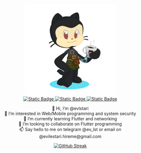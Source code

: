 <div id="header" align="center">
  <picture>
  <source media="(prefers-color-scheme: dark)" srcset="https://github.com/evlstari/evlstari/blob/main/octocat-1687976941962.png">
  <source media="(prefers-color-scheme: light)" srcset="https://github.com/evlstari/evlstari/blob/main/octocat-1687976941962.png">
  <img alt="Shows an illustrated sun in light mode and a moon with stars in dark mode." src="https://github.com/evlstari/evlstari/blob/main/octocat-1687976941962.png" height="300">
  </picture>
  <div id="badges">
  <a href="https://www.linkedin.com/in/evi-lestari/">
    <img alt="Static Badge" src="https://img.shields.io/badge/build-%20-lightblue?style=bold&logo=Linkedin&logoColor=navy&label=Linkedin&labelColor=lightblue&link=%3Cimg%3E" alt="linkedin">
  </a>
  <a href="https://www.youtube.com/channel/UCBJDz0SYn8aMOj3du0o5_5A">
   <img alt="Static Badge" src="https://img.shields.io/badge/build-%20-red?style=bold&logo=Youtube&logoColor=red&label=Youtube&labelColor=yellow&link=%3Cimg%3E" alt="youtube">
  </a>
  <a href="https://www.instagram.com/evvlst1/">
   <img alt="Static Badge" src="https://img.shields.io/badge/build-%20-pink?style=flat&logo=instagram&logoColor=purple&label=Instagram&labelColor=pink&cacheSeconds=3600&link=%3Cimg%3E" alt="instagram">
  </a>
</div>
  <dl>
    <dt>👋 Hi, I’m @evlstari</dt>
    <dt>👀 I’m interested in Web/Mobile programming and system security</dt>
    <dt>🌱 I’m currently learning Flutter and networking</dt>
    <dt>💞️ I’m looking to collaborate on Flutter programming</dt>
    <dt>📫 Say hello to me on telegram @ev_lst or email on @evilestari.hireme@gmail.com</dt>
  </dl>

  <p><a href="https://git.io/streak-stats"><img src="https://github-readme-streak-stats.herokuapp.com?user=evlstari&amp;theme=dark&amp;date_format=j%20M%5B%20Y%5D&amp;mode=weekly" alt="GitHub Streak" /></a></p>
</div>

<!---
<p align="left">
  <a href="https://github.com/codemaker2015/codemaker2015">
    <img src="https://komarev.com/ghpvc/?username=codemaker2015&color=red" alt="profile views" />
  </a>
  <a href="https://github.com/codemaker2015/codemaker2015">
    <img src="https://visitor-badge.glitch.me/badge?page_id=page.id" alt="page views" />
  </a>
  <a href="https://stackoverflow.com/users/7103882">
    <img alt="Stack Exchange reputation" src="https://img.shields.io/stackexchange/stackoverflow/r/7103882?color=orange&label=reputation&logo=stackoverflow">
  </a>
  <a href="https://www.hackerrank.com/codemaker2015">
    <img alt="HackerRank" src="https://img.shields.io/badge/hackerrank-15+-green?color=green&logo=hackerrank">
  </a>
  <a href="https://codemaker2015.medium.com">
    <img alt="Medium" src="https://img.shields.io/badge/medium-40+-lightgrey?color=lightgrey&logo=medium">
  </a>
  <a href="https://github.com/codemaker2015?tab=followers">
    <img alt="GitHub followers" src="https://img.shields.io/github/followers/codemaker2015?color=yellow&logo=github">
  </a>
  <a href="https://www.linkedin.com/in/codemaker2015">
    <img alt="Linkedin followers" src="https://img.shields.io/badge/followers-1.9K-blue?color=blue&logo=linkedin">
  </a>
  <a href="https://twitter.com/codemaker2014">
    <img alt="Twitter followers" src="https://img.shields.io/badge/followers-1-blue?color=orange&logo=twitter">
  </a>
  <a href="https://www.facebook.com/vishnu.sivan.754">
    <img alt="Facebook friends" src="https://img.shields.io/badge/friends-1.9K-blue?color=yellowgreen&logo=facebook">
  </a>
</p>
---->
<!---
evlstari/evlstari is a ✨ special ✨ repository because its `README.md` (this file) appears on your GitHub profile.
You can click the Preview link to take a look at your changes.
--->
